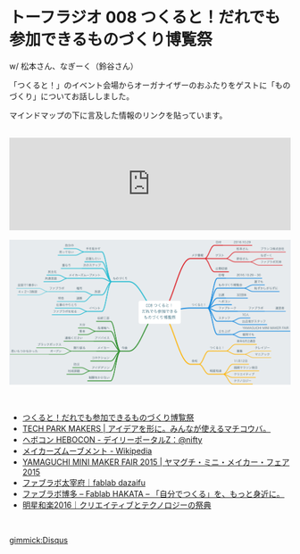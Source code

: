# トーフラジオ 008 つくると！だれでも参加できるものづくり博覧祭

w/ 松本さん、なぎーく（鈴谷さん）

「つくると！」のイベント会場からオーガナイザーのおふたりをゲストに「ものづくり」についてお話ししました。

マインドマップの下に言及した情報のリンクを貼っています。

<br />

<iframe width="100%" height="166" scrolling="no" frameborder="no" src="https://w.soundcloud.com/player/?url=https%3A//api.soundcloud.com/tracks/291238495&amp;color=ff5500&amp;auto_play=false&amp;hide_related=false&amp;show_comments=true&amp;show_user=true&amp;show_reposts=false"></iframe>

<br />

![Mind Map](/radio/images/008.png)

<br />

* [つくると！だれでも参加できるものづくり博覧祭](http://vol2.tsukuruto.net/)
* [TECH PARK MAKERS | アイデアを形に。みんなが使えるマチコウバ。](https://www.techpark.jp/makers/)
* [ヘボコン HEBOCON - デイリーポータルZ：@nifty](http://portal.nifty.com/hebocon/)
* [メイカーズムーブメント - Wikipedia](https://ja.wikipedia.org/wiki/%E3%83%A1%E3%82%A4%E3%82%AB%E3%83%BC%E3%82%BA%E3%83%A0%E3%83%BC%E3%83%96%E3%83%A1%E3%83%B3%E3%83%88)
* [YAMAGUCHI MINI MAKER FAIR 2015 | ヤマグチ・ミニ・メイカー・フェア 2015](http://special.ycam.jp/ymmf/)
* [ファブラボ太宰府｜fablab dazaifu](http://fablabdazaifu.com/)
* [ファブラボ博多 – Fablab HAKATA – 「自分でつくる」を、もっと身近に。](http://fablabhakata.com/)
* [明星和楽2016｜クリエイティブとテクノロジーの祭典](http://2016.myojowaraku.net/)

<br />

[gimmick:Disqus](tofulab)